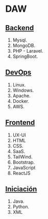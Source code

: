 # DAW

## [Backend](https:Enlace)

1. Mysql.
2. MongoDB.
3. PHP - Laravel.
4. SpringBoot.

## [DevOps](https:Enlace)
1. Linux.
2. Windows.
3. Apache.
4. Docker.
5. AWS.

## [Frontend](https:Enlace)
1. UX-UI
2. HTML
3. CSS.
4. SaaS.
5. TailWind.
6. Bootstrap.
7. JavaScript
8. ReactJS


## [Iniciación](https:Enlace)
1. Java.
2. Python.
3. XML